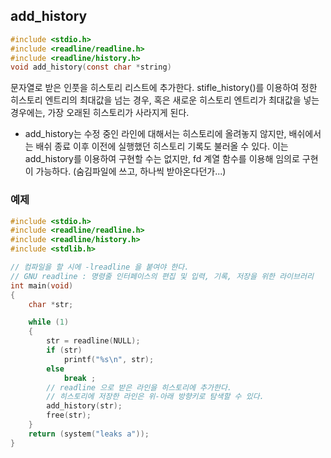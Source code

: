## add_history

```c
#include <stdio.h>
#include <readline/readline.h>
#include <readline/history.h>
void add_history(const char *string)
```

문자열로 받은 인풋을 히스토리 리스트에 추가한다. stifle_history()를 이용하여 정한 히스토리 엔트리의 최대값을 넘는 경우, 혹은 새로운 히스토리 엔트리가 최대값을 넣는 경우에는, 가장 오래된 히스토리가 사라지게 된다.

* add_history는 수정 중인 라인에 대해서는 히스토리에 올려놓지 않지만, 배쉬에서는 배쉬 종료 이후 이전에 실행했던 히스토리 기록도 불러올 수 있다.
이는 add_history를 이용하여 구현할 수는 없지만, fd 계열 함수를 이용해 임의로 구현이 가능하다.
(숨김파일에 쓰고, 하나씩 받아온다던가...)

### 예제
```c
#include <stdio.h>
#include <readline/readline.h>
#include <readline/history.h>
#include <stdlib.h>

// 컴파일을 할 시에 -lreadline 을 붙여야 한다.
// GNU readline : 명령줄 인터페이스의 편집 및 입력, 기록, 저장을 위한 라이브러리
int main(void)
{
	char *str;

	while (1)
	{
		str = readline(NULL);
		if (str)
			printf("%s\n", str);
		else
			break ;
        // readline 으로 받은 라인을 히스토리에 추가한다.
        // 히스토리에 저장한 라인은 위-아래 방향키로 탐색할 수 있다.
        add_history(str);
		free(str);
	}
	return (system("leaks a"));
}
```
